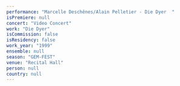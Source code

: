 ```yaml
---
performance: "Marcelle Deschênes/Alain Pelletier - Die Dyer  "
isPremiere: null
concert: "Video Concert"
work: "Die Dyer"
isCommission: false
isResidency: false
work_year: "1999"
ensemble: null
season: "GEM-FEST"
venue: "Recital Hall"
person: null
country: null
---
```


